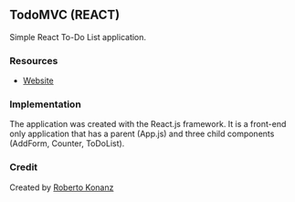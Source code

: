 ## TodoMVC (REACT)

Simple React To-Do List application.

### Resources

* [Website](https://test-react-todomvc.herokuapp.com/)

### Implementation

The application was created with the React.js framework. It is a front-end only application that has a parent (App.js) and three child components (AddForm, Counter, ToDoList).

### Credit

Created by [Roberto Konanz](https://github.com/rxkonanz) 